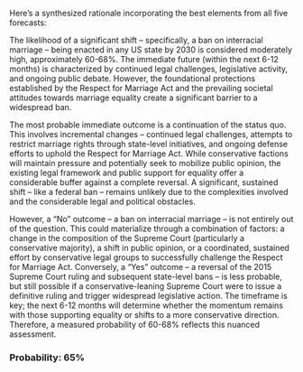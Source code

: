 Here’s a synthesized rationale incorporating the best elements from all five forecasts:

The likelihood of a significant shift – specifically, a ban on interracial marriage – being enacted in any US state by 2030 is considered moderately high, approximately 60-68%. The immediate future (within the next 6-12 months) is characterized by continued legal challenges, legislative activity, and ongoing public debate. However, the foundational protections established by the Respect for Marriage Act and the prevailing societal attitudes towards marriage equality create a significant barrier to a widespread ban.

The most probable immediate outcome is a continuation of the status quo. This involves incremental changes – continued legal challenges, attempts to restrict marriage rights through state-level initiatives, and ongoing defense efforts to uphold the Respect for Marriage Act.  While conservative factions will maintain pressure and potentially seek to mobilize public opinion, the existing legal framework and public support for equality offer a considerable buffer against a complete reversal.  A significant, sustained shift – like a federal ban – remains unlikely due to the complexities involved and the considerable legal and political obstacles.

However, a “No” outcome – a ban on interracial marriage – is not entirely out of the question. This could materialize through a combination of factors: a change in the composition of the Supreme Court (particularly a conservative majority), a shift in public opinion, or a coordinated, sustained effort by conservative legal groups to successfully challenge the Respect for Marriage Act. Conversely, a “Yes” outcome – a reversal of the 2015 Supreme Court ruling and subsequent state-level bans – is less probable, but still possible if a conservative-leaning Supreme Court were to issue a definitive ruling and trigger widespread legislative action. The timeframe is key; the next 6-12 months will determine whether the momentum remains with those supporting equality or shifts to a more conservative direction.  Therefore, a measured probability of 60-68% reflects this nuanced assessment.

### Probability: 65%
